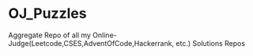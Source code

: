 # OJ_Puzzles
Aggregate Repo of all my Online-Judge(Leetcode,CSES,AdventOfCode,Hackerrank, etc.) Solutions Repos
